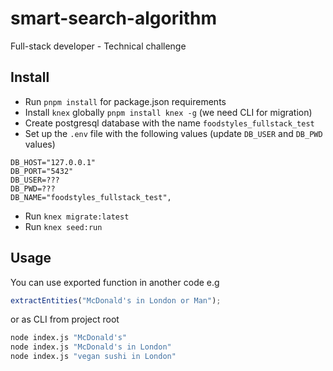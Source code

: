 # smart-search-algorithm

Full-stack developer - Technical challenge

## Install

- Run `pnpm install` for package.json requirements
- Install `knex` globally `pnpm install knex -g` (we need CLI for migration)
- Create postgresql database with the name `foodstyles_fullstack_test`
- Set up the `.env` file with the following values (update `DB_USER` and `DB_PWD` values)

```
DB_HOST="127.0.0.1"
DB_PORT="5432"
DB_USER=???
DB_PWD=???
DB_NAME="foodstyles_fullstack_test",
```

- Run `knex migrate:latest`
- Run `knex seed:run`

## Usage

You can use exported function in another code
e.g

```javascript
extractEntities("McDonald's in London or Man");
```

or as CLI from project root

```bash
node index.js "McDonald's"
node index.js "McDonald's in London"
node index.js "vegan sushi in London"
```
